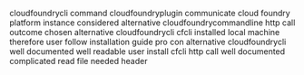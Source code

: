 cloudfoundrycli command cloudfoundryplugin communicate cloud foundry platform instance considered alternative cloudfoundrycommandline http call outcome chosen alternative cloudfoundrycli cfcli installed local machine therefore user follow installation guide pro con alternative cloudfoundrycli well documented well readable user install cfcli http call well documented complicated read file needed header